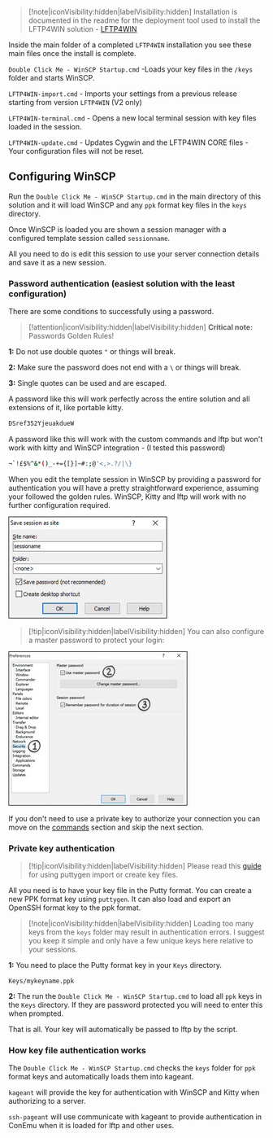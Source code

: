> [!note|iconVisibility:hidden|labelVisibility:hidden] Installation is documented in the readme for the deployment tool used to install the LFTP4WIN solution - [LFTP4WIN](https://github.com/userdocs/LFTP4WIN)

Inside the main folder of a completed `LFTP4WIN` installation you see these main files once the install is complete.

`Double Click Me - WinSCP Startup.cmd` -Loads your key files in the `/keys` folder and starts WinSCP.

`LFTP4WIN-import.cmd` - Imports your settings from a previous release starting from version `LFTP4WIN` (V2 only)

`LFTP4WIN-terminal.cmd` - Opens a new local terminal session with key files loaded in the session.

`LFTP4WIN-update.cmd` - Updates Cygwin and the LFTP4WIN CORE files - Your configuration files will not be reset.

## Configuring WinSCP

Run the `Double Click Me - WinSCP Startup.cmd` in the main directory of this solution and it will load WinSCP and any `ppk` format key files in the `keys` directory.

Once WinSCP is loaded you are shown a session manager with a configured template session called `sessionname`.

All you need to do is edit this session to use your server connection details and save it as a new session.

### Password authentication (easiest solution with the least configuration)

There are some conditions to successfully using a password.

> [!attention|iconVisibility:hidden|labelVisibility:hidden] **Critical note:** Passwords Golden Rules!

**1:** Do not use double quotes `"` or things will break.

**2:** Make sure the password does not end with a `\` or things will break.

**3:** Single quotes can be used and are escaped.

A password like this will work perfectly across the entire solution and all extensions of it, like portable kitty.

```bash
DSref352YjeuakdueW
```

A password like this will work with the custom commands and lftp but won't work with kitty and WinSCP integration - (I tested this password)

```bash
¬`!£$%^&*()_-+={[}]~#:;@'<,>.?/|\}
```

When you edit the template session in WinSCP by providing a password for authentication you will have a pretty straightforward experience, assuming your followed the golden rules. WinSCP, Kitty and lftp will work with no further configuration required.

![password](assets/img-docs/password.jpg)

> [!tip|iconVisibility:hidden|labelVisibility:hidden] You can also configure a master password to protect your login:

![master](assets/img-docs/master.jpg)

If you don't need to use a private key to authorize your connection you can move on the [commands](#commands) section and skip the next section.

### Private key authentication

> [!tip|iconVisibility:hidden|labelVisibility:hidden] Please read this [guide](https://www.ssh.com/ssh/putty/windows/puttygen) for using puttygen import or create key files.

All you need is to have your key file in the Putty format. You can create a new PPK format key using `puttygen`. It can also load and export an OpenSSH format key to the ppk format.

> [!note|iconVisibility:hidden|labelVisibility:hidden] Loading too many keys from the `keys` folder may result in authentication errors. I suggest you keep it simple and only have a few unique keys here relative to your sessions.

**1:** You need to place the Putty format key in your `Keys` directory.

```text
Keys/mykeyname.ppk
```

**2:** The run the `Double Click Me - WinSCP Startup.cmd` to load all `ppk` keys in the `Keys` directory. If they are password protected you will need to enter this when prompted.

That is all. Your key will automatically be passed to lftp by the script.

### How key file authentication works

The `Double Click Me - WinSCP Startup.cmd` checks the `keys` folder for `ppk` format keys and automatically loads them into kageant.

`kageant` will provide the key for authentication with WinSCP and Kitty when authorizing to a server.

`ssh-pageant` will use communicate with kageant to provide authentication in ConEmu when it is loaded for lftp and other uses.